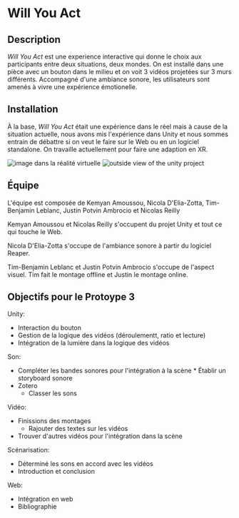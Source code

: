 # Will You Act

## Description

_Will You Act_ est une experience interactive qui donne le choix aux participants entre deux situations, deux mondes. On est installé dans une pièce avec un bouton dans le milieu et on voit 3 vidéos projetées sur 3 murs différents. Accompagné d'une ambiance sonore, les utilisateurs sont amenés à vivre une expérience émotionelle.

## Installation

À la base, _Will You Act_ était une expérience dans le réel mais à cause de la situation actuelle, nous avons mis l'expérience dans Unity et nous sommes entrain de débattre si on veut le faire sur le Web ou en un logiciel standalone. On travaille actuellement pour faire une adaption en XR.

<img src="https://i.imgur.com/QaA6F31.png" alt="image dans la réalité virtuelle">
<img src="https://i.imgur.com/prMPTG9.png" alt="outside view of the unity project">

## Équipe

L'équipe est composée de Kemyan Amoussou, Nicola D'Elia-Zotta, Tim-Benjamin Leblanc, Justin Potvin Ambrocio et Nicolas Reilly

Kemyan Amoussou et Nicolas Reilly s'occupent du projet Unity et tout ce qui touche le Web.

Nicola D'Elia-Zotta s'occupe de l'ambiance sonore à partir du logiciel Reaper.

Tim-Benjamin Leblanc et Justin Potvin Ambrocio s'occupe de l'aspect visuel. Tim fait le montage offline et Justin le montage online.

## Objectifs pour le Protoype 3 

Unity:

* Interaction du bouton
* Gestion de la logique des vidéos (déroulementt, ratio et lecture)
* Intégration de la lumière dans la logique des vidéos

Son: 

* Compléter les bandes sonores pour l'intégration à la scène
* Établir un storyboard sonore
* Zotero
  * Classer les sons

Vidéo: 

* Finissions des montages
  * Rajouter des textes sur les vidéos
* Trouver d'autres vidéos pour l'intégration dans la scène

Scénarisation: 

* Déterminé les sons en accord avec les vidéos
* Introduction et conclusion

Web:

* Intégration en web
* Bibliographie


